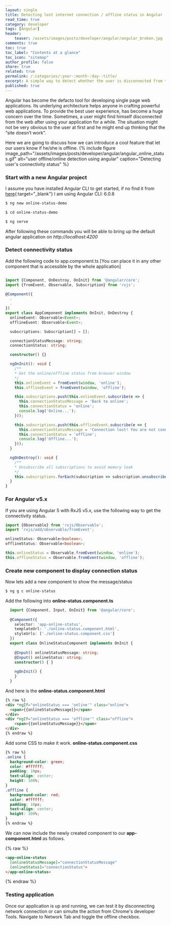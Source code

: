 ```yaml
---
layout: single
title: Detecting lost internet connection / offline status in Angular
read_time: true
category: developer
tags: [Angular]
header:
    teaser: /assets/images/posts/developer/angular/angular_broken.jpg
comments: true
toc: true
toc_label: "Contents at a glance"
toc_icon: "sitemap"
author_profile: false
share: true
related: true
permalink: /:categories/:year-:month-:day-:title/
excerpt: A simple way to detect whether the user is disconnected from the Internet or not inside an Angular application. 
published: true
---
```


Angular has become the defacto tool for developing single page web applications. Its underlying architecture helps anyone
in crafting powerful web applications. To provide the best user experience, has become a huge concern over the time. Sometimes, a user might find
himself disconnected from the web after using your application for a while. 
The situation might not be very obvious to the user at first and he might end up thinking that the “site doesn’t work”.

Here we are going to discuss how we can introduce a cool feature that let our users know if he/she is offline.
{% include figure image_path="/assets/images/posts/developer/angular/angular_online_status.gif" alt="user offline/online detection using angular" caption="Detecting user's connectivity status" %}

### Start with a new Angular project

I assume you have installed Angular CLI to get started, if no find it from [here](https://angular.io/guide/quickstart){:target="_blank"}
I am using Angular CLI: 6.0.8

```sh
$ ng new online-status-demo

$ cd online-status-demo

$ ng serve
``` 

After following these commands you will be able to bring up the default angular application on *http://localhost:4200*

### Detect connectivity status

Add the following code to app.component.ts [You can place it in any other component that is accessible by the whole application]

```typescript

import {Component, OnDestroy, OnInit} from '@angular/core';
import {fromEvent, Observable, Subscription} from 'rxjs';

@Component({
  .
  .
})
export class AppComponent implements OnInit, OnDestroy {
  onlineEvent: Observable<Event>;
  offlineEvent: Observable<Event>;

  subscriptions: Subscription[] = [];

  connectionStatusMessage: string;
  connectionStatus: string;

  constructor() {}

  ngOnInit(): void {
    /**
    * Get the online/offline status from browser window
    */
    this.onlineEvent = fromEvent(window, 'online');
    this.offlineEvent = fromEvent(window, 'offline');

    this.subscriptions.push(this.onlineEvent.subscribe(e => {
      this.connectionStatusMessage = 'Back to online';
      this.connectionStatus = 'online';
      console.log('Online...');
    }));

    this.subscriptions.push(this.offlineEvent.subscribe(e => {
      this.connectionStatusMessage = 'Connection lost! You are not connected to internet';
      this.connectionStatus = 'offline';
      console.log('Offline...');
    }));
  }

  ngOnDestroy(): void {
    /**
    * Unsubscribe all subscriptions to avoid memory leak
    */
    this.subscriptions.forEach(subscription => subscription.unsubscribe());
  }
}

```
### For Angular v5.x
If you are using Angular 5 with RxJS v5.x, use the following way to get the connectivity status.
```typescript
import {Observable} from 'rxjs/Observable';
import 'rxjs/add/observable/fromEvent';

onlineStatus: Observable<boolean>;
offlineStatus: Observable<boolean>;

this.onlineStatus = Observable.fromEvent(window, 'online');
this.offlineStatus = Observable.fromEvent(window, 'offline');

```

### Create new component to display connection status
Now lets add a new component to show the message/status 

```sh
$ ng g c online-status
```
Add the following into **online-status.component.ts**

```typescript
  import {Component, Input, OnInit} from '@angular/core';
  
  @Component({
    selector: 'app-online-status',
    templateUrl: './online-status.component.html',
    styleUrls: ['./online-status.component.css']
  })
  export class OnlineStatusComponent implements OnInit {
  
    @Input() onlineStatusMessage: string;
    @Input() onlineStatus: string;
    constructor() { }
  
    ngOnInit() {
    }
  }
```

And here is the **online-status.component.html**
```html
{% raw %}
<div *ngIf="onlineStatus === 'online'" class="online">
  <span>{{onlineStatusMessage}}</span>
</div>
<div *ngIf="onlineStatus === 'offline'" class="offline">
    <span>{{onlineStatusMessage}}</span>  
</div>
{% endraw %}

```

Add some CSS to make it work. **online-status.component.css**

```css
{% raw %}
.online {
  background-color: green;
  color: #ffffff;
  padding: 10px;
  text-align: center;
  height: 100%;
}
.offline {
  background-color: red;
  color: #ffffff;
  padding: 10px;
  text-align: center;
  height: 100%;
}
{% endraw %}
```

We can now include the newly created component to our **app-component.html** as follows.

{% raw %}
```html
<app-online-status 
  [onlineStatusMessage]="connectionStatusMessage" 
  [onlineStatus]="connectionStatus">
</app-online-status>
```
{% endraw %}

### Testing application
Once our application is up and running, we can test it by disconnecting network connection or can simulte the action
from Chrome's developer Tools.
Navigate to Network Tab and toggle the offline checkbox. 